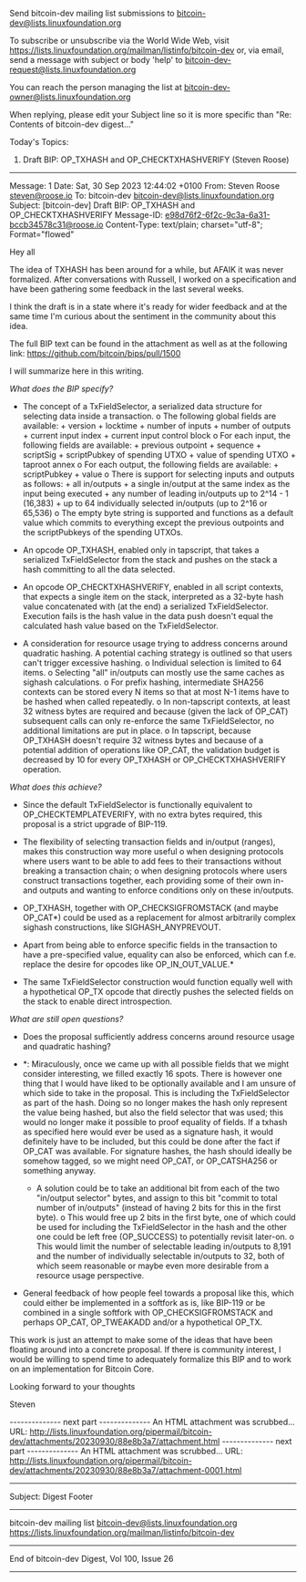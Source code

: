 Send bitcoin-dev mailing list submissions to
	bitcoin-dev@lists.linuxfoundation.org

To subscribe or unsubscribe via the World Wide Web, visit
	https://lists.linuxfoundation.org/mailman/listinfo/bitcoin-dev
or, via email, send a message with subject or body 'help' to
	bitcoin-dev-request@lists.linuxfoundation.org

You can reach the person managing the list at
	bitcoin-dev-owner@lists.linuxfoundation.org

When replying, please edit your Subject line so it is more specific
than "Re: Contents of bitcoin-dev digest..."


Today's Topics:

   1. Draft BIP: OP_TXHASH and OP_CHECKTXHASHVERIFY (Steven Roose)


----------------------------------------------------------------------

Message: 1
Date: Sat, 30 Sep 2023 12:44:02 +0100
From: Steven Roose <steven@roose.io>
To: bitcoin-dev <bitcoin-dev@lists.linuxfoundation.org>
Subject: [bitcoin-dev] Draft BIP: OP_TXHASH and OP_CHECKTXHASHVERIFY
Message-ID: <e98d76f2-6f2c-9c3a-6a31-bccb34578c31@roose.io>
Content-Type: text/plain; charset="utf-8"; Format="flowed"

Hey all


The idea of TXHASH has been around for a while, but AFAIK it was never 
formalized. After conversations with Russell, I worked on a 
specification and have been gathering some feedback in the last several 
weeks.

I think the draft is in a state where it's ready for wider feedback and 
at the same time I'm curious about the sentiment in the community about 
this idea.

The full BIP text can be found in the attachment as well as at the 
following link:
https://github.com/bitcoin/bips/pull/1500

I will summarize here in this writing.

*What does the BIP specify?*

  * The concept of a TxFieldSelector, a serialized data structure for
    selecting data inside a transaction.
      o The following global fields are available:
          + version
          + locktime
          + number of inputs
          + number of outputs
          + current input index
          + current input control block
      o For each input, the following fields are available:
          + previous outpoint
          + sequence
          + scriptSig
          + scriptPubkey of spending UTXO
          + value of spending UTXO
          + taproot annex
      o For each output, the following fields are available:
          + scriptPubkey
          + value
      o There is support for selecting inputs and outputs as follows:
          + all in/outputs
          + a single in/output at the same index as the input being executed
          + any number of leading in/outputs up to 2^14 - 1 (16,383)
          + up to 64 individually selected in/outputs (up to 2^16 or 65,536)
      o The empty byte string is supported and functions as a default
        value which commits to everything except the previous outpoints
        and the scriptPubkeys of the spending UTXOs.

  * An opcode OP_TXHASH, enabled only in tapscript, that takes a
    serialized TxFieldSelector from the stack and pushes on the stack a
    hash committing to all the data selected.

  * An opcode OP_CHECKTXHASHVERIFY, enabled in all script contexts, that
    expects a single item on the stack, interpreted as a 32-byte hash
    value concatenated with (at the end) a serialized TxFieldSelector.
    Execution fails is the hash value in the data push doesn't equal the
    calculated hash value based on the TxFieldSelector.

  * A consideration for resource usage trying to address concerns around
    quadratic hashing. A potential caching strategy is outlined so that
    users can't trigger excessive hashing.
      o Individual selection is limited to 64 items.
      o Selecting "all" in/outputs can mostly use the same caches as
        sighash calculations.
      o For prefix hashing, intermediate SHA256 contexts can be stored
        every N items so that at most N-1 items have to be hashed when
        called repeatedly.
      o In non-tapscript contexts, at least 32 witness bytes are
        required and because (given the lack of OP_CAT) subsequent calls
        can only re-enforce the same TxFieldSelector, no additional
        limitations are put in place.
      o In tapscript, because OP_TXHASH doesn't require 32 witness bytes
        and because of a potential addition of operations like OP_CAT,
        the validation budget is decreased by 10 for every OP_TXHASH or
        OP_CHECKTXHASHVERIFY operation.


*What does this achieve?*

  * Since the default TxFieldSelector is functionally equivalent to
    OP_CHECKTEMPLATEVERIFY, with no extra bytes required, this proposal
    is a strict upgrade of BIP-119.

  * The flexibility of selecting transaction fields and in/output
    (ranges), makes this construction way more useful
      o when designing protocols where users want to be able to add fees
        to their transactions without breaking a transaction chain;
      o when designing protocols where users construct transactions
        together, each providing some of their own in- and outputs and
        wanting to enforce conditions only on these in/outputs.

  * OP_TXHASH, together with OP_CHECKSIGFROMSTACK (and maybe OP_CAT*)
    could be used as a replacement for almost arbitrarily complex
    sighash constructions, like SIGHASH_ANYPREVOUT.

  * Apart from being able to enforce specific fields in the transaction
    to have a pre-specified value, equality can also be enforced, which
    can f.e. replace the desire for opcodes like OP_IN_OUT_VALUE.*

  * The same TxFieldSelector construction would function equally well
    with a hypothetical OP_TX opcode that directly pushes the selected
    fields on the stack to enable direct introspection.


*What are still open questions?*

  * Does the proposal sufficiently address concerns around resource
    usage and quadratic hashing?

  * *: Miraculously, once we came up with all possible fields that we
    might consider interesting, we filled exactly 16 spots. There is
    however one thing that I would have liked to be optionally available
    and I am unsure of which side to take in the proposal. This is
    including the TxFieldSelector as part of the hash. Doing so no
    longer makes the hash only represent the value being hashed, but
    also the field selector that was used; this would no longer make it
    possible to proof equality of fields. If a txhash as specified here
    would ever be used as a signature hash, it would definitely have to
    be included, but this could be done after the fact if OP_CAT was
    available. For signature hashes, the hash should ideally be somehow
    tagged, so we might need OP_CAT, or OP_CATSHA256 or something anyway.

      * A solution could be to take an additional bit from each of the
        two "in/output selector" bytes, and assign to this bit "commit
        to total number of in/outputs" (instead of having 2 bits for
        this in the first byte).
          o This would free up 2 bits in the first byte, one of which
            could be used for including the TxFieldSelector in the hash
            and the other one could be left free (OP_SUCCESS) to
            potentially revisit later-on.
          o This would limit the number of selectable leading in/outputs
            to 8,191 and the number of individually selectable
            in/outputs to 32, both of which seem reasonable or maybe
            even more desirable from a resource usage perspective.

  * General feedback of how people feel towards a proposal like this,
    which could either be implemented in a softfork as is, like BIP-119
    or be combined in a single softfork with OP_CHECKSIGFROMSTACK and
    perhaps OP_CAT, OP_TWEAKADD and/or a hypothetical OP_TX.


This work is just an attempt to make some of the ideas that have been 
floating around into a concrete proposal. If there is community 
interest, I would be willing to spend time to adequately formalize this 
BIP and to work on an implementation for Bitcoin Core.


Looking forward to your thoughts

Steven









-------------- next part --------------
An HTML attachment was scrubbed...
URL: <http://lists.linuxfoundation.org/pipermail/bitcoin-dev/attachments/20230930/88e8b3a7/attachment.html>
-------------- next part --------------
An HTML attachment was scrubbed...
URL: <http://lists.linuxfoundation.org/pipermail/bitcoin-dev/attachments/20230930/88e8b3a7/attachment-0001.html>

------------------------------

Subject: Digest Footer

_______________________________________________
bitcoin-dev mailing list
bitcoin-dev@lists.linuxfoundation.org
https://lists.linuxfoundation.org/mailman/listinfo/bitcoin-dev


------------------------------

End of bitcoin-dev Digest, Vol 100, Issue 26
********************************************
